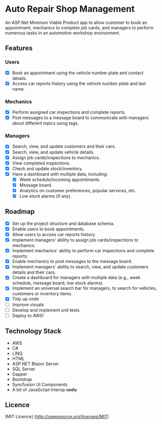 # Auto Repair Shop Management
An ASP.Net Minimum Viable Product app to allow customer to book an appointment, mechanics to complete job cards, and managers to perform numerous tasks in an automotive workshop environment.

## Features

### Users
- [x] Book an appointment using the vehicle number plate and contact details.
- [x] Access car reports history using the vehicle number plate and last name.

### Mechanics
- [x] Perform assigned car inspections and complete reports.
- [x] Post messages to a message board to communicate with managers about different topics using tags.

### Managers
- [x] Search, view, and update customers and their cars.
- [x] Search, view, and update vehicle details.
- [x] Assign job cards/inspections to mechanics.
- [x] View completed inspections.
- [x] Check and update stock/inventory.
- [x] Have a dashboard with multiple data, including:
  - [x] Week schedule/incoming appointments.
  - [x] Message board.
  - [x] Analytics on customer preferences, popular services, etc.
  - [x] Low stock alarms (if any).

## Roadmap

- [x] Set up the project structure and database schema.
- [x] Enable users to book appointments.
- [x] Allow users to access car reports history.
- [x] Implement managers' ability to assign job cards/inspections to mechanics.
- [x] Implement mechanics' ability to perform car inspections and complete reports.
- [x] Enable mechanics to post messages to the message board.
- [x] Implement managers' ability to search, view, and update customers details and their cars.
- [x] Create a dashboard for managers with multiple data (e.g., week schedule, message board, low stock alarms).
- [x] Implement an universal search bar for managers, to search for vehicles, customers or inventory items.
- [x] Tidy up code
- [ ] Improve visuals
- [ ] Develop and implement unit tests
- [ ] Deploy to AWS!

## Technology Stack

- AWS
- C#
- LINQ
- HTML
- ASP.NET Blazor Server
- SQL Server
- Dapper
- Bootstrap
- Syncfusion UI Components
- A bit of JavaScript Interop ~~sadly~~

## Licence

[MIT Licence] (http://opensource.org/licenses/MIT)
